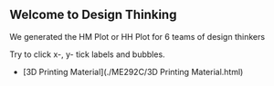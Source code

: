 ## Welcome to Design Thinking

We generated the HM Plot or HH Plot for 6 teams of design thinkers

Try to click x-, y- tick labels and bubbles.

* [3D Printing Material](./ME292C/3D Printing Material.html)
